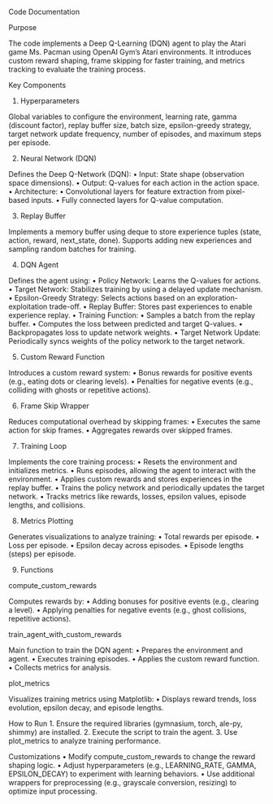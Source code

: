 Code Documentation

Purpose

The code implements a Deep Q-Learning (DQN) agent to play the Atari game Ms. Pacman using OpenAI Gym’s Atari environments. It introduces custom reward shaping, frame skipping for faster training, and metrics tracking to evaluate the training process.

Key Components

1. Hyperparameters

Global variables to configure the environment, learning rate, gamma (discount factor), replay buffer size, batch size, epsilon-greedy strategy, target network update frequency, number of episodes, and maximum steps per episode.

2. Neural Network (DQN)

Defines the Deep Q-Network (DQN):
	•	Input: State shape (observation space dimensions).
	•	Output: Q-values for each action in the action space.
	•	Architecture:
	•	Convolutional layers for feature extraction from pixel-based inputs.
	•	Fully connected layers for Q-value computation.

3. Replay Buffer

Implements a memory buffer using deque to store experience tuples (state, action, reward, next_state, done). Supports adding new experiences and sampling random batches for training.

4. DQN Agent

Defines the agent using:
	•	Policy Network: Learns the Q-values for actions.
	•	Target Network: Stabilizes training by using a delayed update mechanism.
	•	Epsilon-Greedy Strategy: Selects actions based on an exploration-exploitation trade-off.
	•	Replay Buffer: Stores past experiences to enable experience replay.
	•	Training Function:
	•	Samples a batch from the replay buffer.
	•	Computes the loss between predicted and target Q-values.
	•	Backpropagates loss to update network weights.
	•	Target Network Update: Periodically syncs weights of the policy network to the target network.

5. Custom Reward Function

Introduces a custom reward system:
	•	Bonus rewards for positive events (e.g., eating dots or clearing levels).
	•	Penalties for negative events (e.g., colliding with ghosts or repetitive actions).

6. Frame Skip Wrapper

Reduces computational overhead by skipping frames:
	•	Executes the same action for skip frames.
	•	Aggregates rewards over skipped frames.

7. Training Loop

Implements the core training process:
	•	Resets the environment and initializes metrics.
	•	Runs episodes, allowing the agent to interact with the environment.
	•	Applies custom rewards and stores experiences in the replay buffer.
	•	Trains the policy network and periodically updates the target network.
	•	Tracks metrics like rewards, losses, epsilon values, episode lengths, and collisions.

8. Metrics Plotting

Generates visualizations to analyze training:
	•	Total rewards per episode.
	•	Loss per episode.
	•	Epsilon decay across episodes.
	•	Episode lengths (steps) per episode.

9. Functions

compute_custom_rewards

Computes rewards by:
	•	Adding bonuses for positive events (e.g., clearing a level).
	•	Applying penalties for negative events (e.g., ghost collisions, repetitive actions).

train_agent_with_custom_rewards

Main function to train the DQN agent:
	•	Prepares the environment and agent.
	•	Executes training episodes.
	•	Applies the custom reward function.
	•	Collects metrics for analysis.



plot_metrics

Visualizes training metrics using Matplotlib:
	•	Displays reward trends, loss evolution, epsilon decay, and episode lengths.

How to Run
	1.	Ensure the required libraries (gymnasium, torch, ale-py, shimmy) are installed.
	2.	Execute the script to train the agent.
	3.	Use plot_metrics to analyze training performance.

Customizations
	•	Modify compute_custom_rewards to change the reward shaping logic.
	•	Adjust hyperparameters (e.g., LEARNING_RATE, GAMMA, EPSILON_DECAY) to experiment with learning behaviors.
	•	Use additional wrappers for preprocessing (e.g., grayscale conversion, resizing) to optimize input processing.

